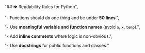 "## 👁️ Readability Rules for Python",

"- Functions should do one thing and be under **50 lines**.",

"- Use **meaningful variable and function names** (avoid `a`, `x`, `temp`).",

"- Add **inline comments** where logic is non-obvious.",

"- Use **docstrings** for public functions and classes."
